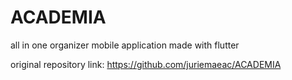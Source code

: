 # ACADEMIA
all in one organizer mobile application made with flutter

original repository link: https://github.com/juriemaeac/ACADEMIA
